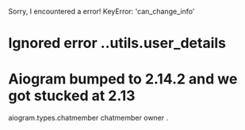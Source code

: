 Sorry, I encountered a error!
KeyError: 'can_change_info'

# Ignored error ..utils.user_details


# Aiogram bumped to 2.14.2 and we got stucked at 2.13
aiogram.types.chatmember chatmember owner 
.
